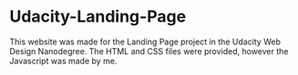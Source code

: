 # Udacity-Landing-Page
This website was made for the Landing Page project in the Udacity Web Design Nanodegree. The HTML and CSS files were provided, however the Javascript was made by me.
